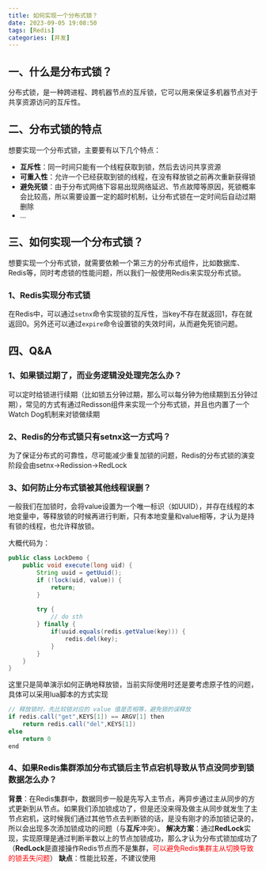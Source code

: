```yaml
---
title: 如何实现一个分布式锁？
date: 2023-09-05 19:08:50
tags: [Redis]
categories: [并发]
---
```


## 一、什么是分布式锁？
分布式锁，是一种跨进程、跨机器节点的互斥锁，它可以用来保证多机器节点对于共享资源访问的互斥性。

## 二、分布式锁的特点
想要实现一个分布式锁，主要要有以下几个特点：
* **互斥性**：同一时间只能有一个线程获取到锁，然后去访问共享资源
* **可重入性**：允许一个已经获取到锁的线程，在没有释放锁之前再次重新获得锁
* **避免死锁**：由于分布式网络下容易出现网络延迟、节点故障等原因，死锁概率会比较高，所以需要设置一定的超时机制，让分布式锁在一定时间后自动过期删除
* ...

## 三、如何实现一个分布式锁？
想要实现一个分布式锁，就需要依赖一个第三方的分布式组件，比如数据库、Redis等，同时考虑锁的性能问题，所以我们一般使用Redis来实现分布式锁。

### 1、Redis实现分布式锁
在Redis中，可以通过`setnx`命令实现锁的互斥性，当key不存在就返回1，存在就返回0。另外还可以通过`expire`命令设置锁的失效时间，从而避免死锁问题。

## 四、Q&A
### 1、如果锁过期了，而业务逻辑没处理完怎么办？
可以定时给锁进行续期（比如锁五分钟过期，那么可以每分钟为他续期到五分钟过期），常见的方式有通过Redisson组件来实现一个分布式锁，并且也内置了一个Watch Dog机制来对锁做续期

### 2、Redis的分布式锁只有setnx这一方式吗？
为了保证分布式的可靠性，尽可能减少重复加锁的问题，Redis的分布式锁的演变阶段会由setnx->Redission->RedLock

### 3、如何防止分布式锁被其他线程误删？
一般我们在加锁时，会将value设置为一个唯一标识（如UUID），并存在线程的本地变量中，等释放锁的时候再进行判断，只有本地变量和value相等，才认为是持有锁的线程，也允许释放锁。

大概代码为：
```java
public class LockDemo {
    public void execute(long uid) {
        String uuid = getUuid();
        if (!lock(uid, value)) {
            return;
        }
        
        try {
            // do sth
        } finally {
            if(uuid.equals(redis.getValue(key))) {
                redis.del(key);
            }
        }
    }
}
```

这里只是简单演示如何正确地释放锁，当前实际使用时还是要考虑原子性的问题，具体可以采用lua脚本的方式实现
```java
// 释放锁时，先比较锁对应的 value 值是否相等，避免锁的误释放
if redis.call("get",KEYS[1]) == ARGV[1] then
    return redis.call("del",KEYS[1])
else
    return 0
end
```

### 4、如果Redis集群添加分布式锁后主节点宕机导致从节点没同步到锁数据怎么办？
**背景**：在Redis集群中，数据同步一般是先写入主节点，再异步通过主从同步的方式更新到从节点。如果我们添加锁成功了，但是还没来得及做主从同步就发生了主节点宕机，这时候我们通过其他节点去判断锁的话，是没有刚才的添加锁记录的，所以会出现多次添加锁成功的问题（与**互斥**冲突）。
**解决方案**：通过**RedLock**实现，实现原理是通过判断半数以上的节点加锁成功，那么才认为分布式锁加成功了（**RedLock**是直接操作Redis节点而不是集群，<font color=red>可以避免Redis集群主从切换导致的锁丢失问题</font>）
**缺点**：性能比较差，不建议使用


